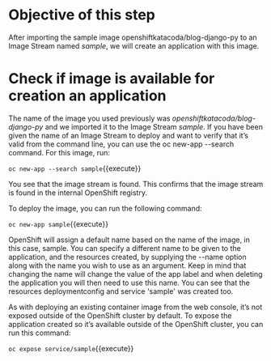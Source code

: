 
# Objective of this step

After importing the sample image openshiftkatacoda/blog-django-py to an Image Stream named *sample*, we will create an application with this image.

# Check if image is available for creation an application

The name of the image you used previously was *openshiftkatacoda/blog-django-py* and we imported it to the Image Stream *sample*. If you have been given the name of an Image Stream to deploy and want to verify that it’s valid from the command line, you can use the oc new-app --search command. For this image, run:

`oc new-app --search sample`{{execute}}

You see that the image stream is found. This confirms that the image stream is found in the internal OpenShift registry.

To deploy the image, you can run the following command:

`oc new-app sample`{{execute}}

OpenShift will assign a default name based on the name of the image, in this case, sample. You can specify a different name to be given to the application, and the resources created, by supplying the --name option along with the name you wish to use as an argument. Keep in mind that changing the name will change the value of the app label and when deleting the application you will then need to use this name. You can see that the resources deploymentconfig and service 'sample' was created too.

As with deploying an existing container image from the web console, it’s not exposed outside of the OpenShift cluster by default. To expose the application created so it’s available outside of the OpenShift cluster, you can run this command:

`oc expose service/sample`{{execute}}
